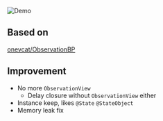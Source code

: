 
![Demo](https://github.com/winddpan/ObservationBP/blob/master/Demo/ObservationBPSwiftUIDemo/Demo.gif?raw=true)


## Based on
 [onevcat/ObservationBP](https://github.com/onevcat/ObservationBP)

## Improvement
 * No more `ObservationView`
   * Delay closure without `ObservationView` either
 * Instance keep, likes `@State` `@StateObject`
 * Memory leak fix
